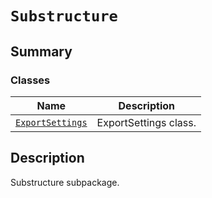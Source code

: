 # `Substructure`

<a id="summary"></a>

## Summary

### Classes

| Name | Description |
|---------------------------------------------------------------------------------------------------------------------------------|-------------------------|
| [`ExportSettings`](ExportSettings.md#ansys.mechanical.stubs.v242.Ansys.ACT.Automation.Mechanical.Substructure.ExportSettings)   | ExportSettings class.   |

<a id="description"></a>

## Description

Substructure subpackage.

<!-- !! processed by numpydoc !! -->


